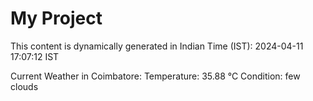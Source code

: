 # My Project

This content is dynamically generated in Indian Time (IST): 2024-04-11 17:07:12 IST


Current Weather in Coimbatore:
Temperature: 35.88 °C
Condition: few clouds
